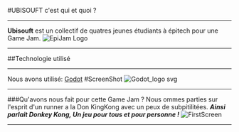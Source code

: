 #UBISOUFT c'est qui et quoi ?
***
**Ubisouft** est un collectif de quatres jeunes étudiants à épitech pour une Game Jam.
![EpiJam Logo](https://user-images.githubusercontent.com/72013160/153730506-e15526f1-0566-4a2a-9c91-a4371f96e91f.png)
***

##Technologie utilisé
***
Nous avons utilisé:
[Godot](https://godotengine.org/)
#ScreenShot
![Godot_logo svg](https://user-images.githubusercontent.com/72013160/153731025-0647b8f3-b114-49eb-93e2-48f59d62b321.png)
***

###Qu'avons nous fait pour cette Game Jam ?
Nous ommes parties sur l'esprit d'un runner a la Don KingKong avec un peux de subpitilitées.
***Ainsi parlait Donkey Kong, Un jeu pour tous et pour personne !***
![FirstScreen](https://user-images.githubusercontent.com/72013160/153731168-45309cac-1fe7-404e-a1e9-e954628acb40.png)
***
